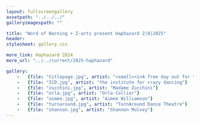 ```yaml
---
layout: fullscreengallery
assetpath: "../../../"
galleryimagespath: ""

title: "Word of Warning + Z-arts present Haphazard 2|8|2025"
header:
stylesheet: gallery.css

more_link: Haphazard 2024
more_url: "../../current/2025-haphazard"

gallery:
    -   {file: "titlepage.jpg", artist: "<small><i>A free day out for the curious of all ages at Z-arts, Sat 2 Aug 2025</i> · Puppetfingers </small>"}
    -   {file: "ICD.jpg", artist: "the institute for crazy dancing"}
    -   {file: "zucchini.jpg", artist: "Madame Zucchini"}
    -   {file: "orla.jpg", artist: "Orla Collier"} 
    -   {file: "aimee.jpg", artist: "Aimee Williamson"}
    -   {file: "turnaround.jpg", artist: "TurnAround Dance Theatre"}
    -   {file: "shannon.jpg", artist: "Shannon Mulvey"}
---
```

